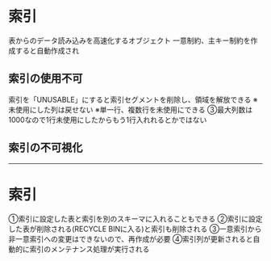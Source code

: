 # 索引
表からのデータ読み込みを高速化するオブジェクト
一意制約、主キー制約を作成すると自動作成され
## 索引の使用不可
索引を「UNUSABLE」にすると索引セグメントを削除し、領域を解放できる
※未使用にした列は戻せない
※単一行、複数行を未使用にできる
③最大列数は1000なので1行未使用にしたからもう1行入れれるとかではない
## 索引の不可視化





---
# 索引

①索引に設定した表と索引を別のスキーマに入れることもできる
②索引に設定した表が削除される(RECYCLE BINに入る)と索引も削除される
③一意索引から非一意索引への変更はできないので、再作成が必要
④索引列が更新されると自動的に索引のメンテナンス処理が実行される
